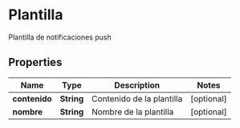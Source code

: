 

# Plantilla

Plantilla de notificaciones push

## Properties

Name | Type | Description | Notes
------------ | ------------- | ------------- | -------------
**contenido** | **String** | Contenido de la plantilla |  [optional]
**nombre** | **String** | Nombre de la plantilla |  [optional]



